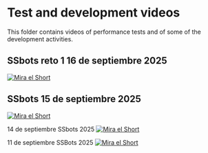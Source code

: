 # Test and development videos

This folder contains videos of performance tests and of some of the development activities.

## SSbots reto 1 16 de septiembre 2025
[![Mira el Short](https://img.youtube.com/vi/EhMzD_oaSlY/0.jpg)](https://www.youtube.com/shorts/EhMzD_oaSlY)

## SSbots 15 de septiembre 2025
[![Mira el Short](https://img.youtube.com/vi/7kQmQHDEUo0/0.jpg)](https://www.youtube.com/shorts/7kQmQHDEUo0)

14 de septiembre SSbots 2025
[![Mira el Short](https://img.youtube.com/vi/f8a6-zWJJuc/0.jpg)](https://www.youtube.com/shorts/f8a6-zWJJuc)

11 de septiembre SSBots 2025
[![Mira el Short](https://img.youtube.com/vi/gj_roj9W8ns/0.jpg)](https://www.youtube.com/shorts/gj_roj9W8ns)

